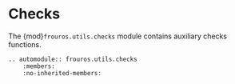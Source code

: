 # Checks

The {mod}`frouros.utils.checks` module contains auxiliary checks functions.

```{eval-rst}
.. automodule:: frouros.utils.checks
    :members:
    :no-inherited-members:
```